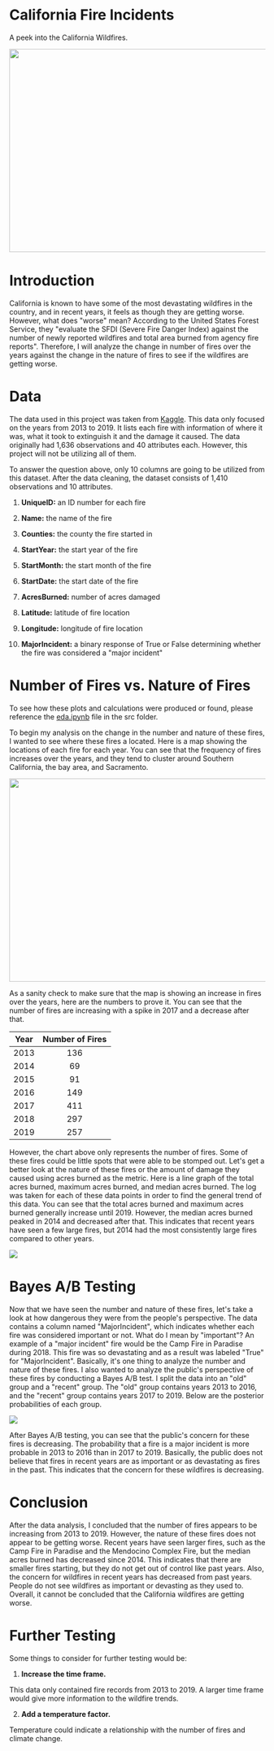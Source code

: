 # California Fire Incidents
A peek into the California Wildfires.

<p align="left">
    <img src="img/85.jpeg" height="400" width="600"></p>

# Introduction
California is known to have some of the most devastating wildfires in the country, and in recent years, it feels as though they are getting worse. However, what does "worse" mean? According to the United States Forest Service, they "evaluate the SFDI (Severe Fire Danger Index) against the number of newly reported wildfires and total area burned from agency fire reports". Therefore, I will analyze the change in number of fires over the years against the change in the nature of fires to see if the wildfires are getting worse.

# Data
The data used in this project was taken from [Kaggle](https://www.kaggle.com/ananthu017/california-wildfire-incidents-20132020). This data only focused on the years from 2013 to 2019. It lists each fire with information of where it was, what it took to extinguish it and the damage it caused. The data originally had 1,636 observations and 40 attributes each. However, this project will not be utilizing all of them.

To answer the question above, only 10 columns are going to be utilized from this dataset. After the data cleaning, the dataset consists of 1,410 observations and 10 attributes.

1. **UniqueID:** an ID number for each fire

2. **Name:** the name of the fire

3. **Counties:** the county the fire started in

4. **StartYear:** the start year of the fire

5. **StartMonth:** the start month of the fire

6. **StartDate:** the start date of the fire

7. **AcresBurned:** number of acres damaged

8. **Latitude:** latitude of fire location

9. **Longitude:** longitude of fire location

10. **MajorIncident:** a binary response of True or False determining whether the fire was considered a "major incident"

# Number of Fires vs. Nature of Fires

To see how these plots and calculations were produced or found, please reference the [eda.ipynb](/src/eda.ipynb) file in the src folder.

To begin my analysis on the change in the number and nature of these fires, I wanted to see where these fires a located. Here is a map showing the locations of each fire for each year. You can see that the frequency of fires increases over the years, and they tend to cluster around Southern California, the bay area, and Sacramento.

<p align="left">
    <img src="img/num-fires.gif" height="400" width="600"></p>

As a sanity check to make sure that the map is showing an increase in fires over the years, here are the numbers to prove it. You can see that the number of fires are increasing with a spike in 2017 and a decrease after that.

| Year  | Number of Fires |
| :--:  | :--:  |
| 2013  | 136 |
| 2014  | 69  |
| 2015  | 91  |
| 2016  | 149 |
| 2017  | 411 |
| 2018  | 297 |
| 2019  | 257 |

However, the chart above only represents the number of fires. Some of these fires could be little spots that were able to be stomped out. Let's get a better look at the nature of these fires or the amount of damage they caused using acres burned as the metric. Here is a line graph of the total acres burned, maximum acres burned, and median acres burned. The log was taken for each of these data points in order to find the general trend of this data. You can see that the total acres burned and maximum acres burned generally increase until 2019. However, the median acres burned peaked in 2014 and decreased after that. This indicates that recent years have seen a few large fires, but 2014 had the most consistently large fires compared to other years.

<p align="left">
    <img src="img/acres-burned-line-plot.png"></p>

# Bayes A/B Testing

Now that we have seen the number and nature of these fires, let's take a look at how dangerous they were from the people's perspective. The data contains a column named "MajorIncident", which indicates whether each fire was considered important or not. What do I mean by "important"? An example of a "major incident" fire would be the Camp Fire in Paradise during 2018. This fire was so devastating and as a result was labeled "True" for "MajorIncident". Basically, it's one thing to analyze the number and nature of these fires. I also wanted to analyze the public's perspective of these fires by conducting a Bayes A/B test. I split the data into an "old" group and a "recent" group. The "old" group contains years 2013 to 2016, and the "recent" group contains years 2017 to 2019. Below are the posterior probabilities of each group.

<p align="left">
    <img src="img/posterior-plots.png"></p>

After Bayes A/B testing, you can see that the public's concern for these fires is decreasing. The probability that a fire is a major incident is more probable in 2013 to 2016 than in 2017 to 2019. Basically, the public does not believe that fires in recent years are as important or as devastating as fires in the past. This indicates that the concern for these wildfires is decreasing.

# Conclusion

After the data analysis, I concluded that the number of fires appears to be increasing from 2013 to 2019. However, the nature of these fires does not appear to be getting worse. Recent years have seen larger fires, such as the Camp Fire in Paradise and the Mendocino Complex Fire, but the median acres burned has decreased since 2014. This indicates that there are smaller fires starting, but they do not get out of control like past years. Also, the concern for wildfires in recent years has decreased from past years. People do not see wildfires as important or devasting as they used to. Overall, it cannot be concluded that the California wildfires are getting worse.

# Further Testing
Some things to consider for further testing would be:
1. **Increase the time frame.**

This data only contained fire records from 2013 to 2019. A larger time frame would give more information to the wildfire trends.

2. **Add a temperature factor.**

Temperature could indicate a relationship with the number of fires and climate change.
